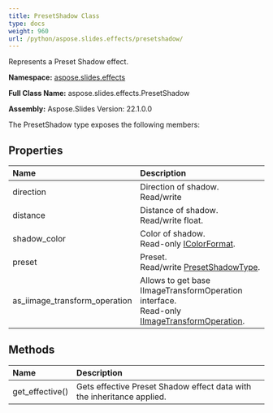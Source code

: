 ```yaml
---
title: PresetShadow Class
type: docs
weight: 960
url: /python/aspose.slides.effects/presetshadow/
---
```


Represents a Preset Shadow effect.

**Namespace:** [aspose.slides.effects](/python/aspose.slides.effects/)

**Full Class Name:** aspose.slides.effects.PresetShadow

**Assembly:**  Aspose.Slides Version: 22.1.0.0

The PresetShadow type exposes the following members:
## **Properties**
|**Name**|**Description**|
| :- | :- |
|direction|Direction of shadow.<br/>            Read/write|
|distance|Distance of shadow.<br/>            Read/write float.|
|shadow_color|Color of shadow.<br/>            Read-only [IColorFormat](/python/aspose.slides/icolorformat/).|
|preset|Preset.<br/>            Read/write [PresetShadowType](/python/aspose.slides/presetshadowtype/).|
|as_iimage_transform_operation|Allows to get base IImageTransformOperation interface.<br/>            Read-only [IImageTransformOperation](/python/aspose.slides.effects/iimagetransformoperation/).|
## **Methods**
|**Name**|**Description**|
| :- | :- |
|get_effective()|Gets effective Preset Shadow effect data with the inheritance applied.|
